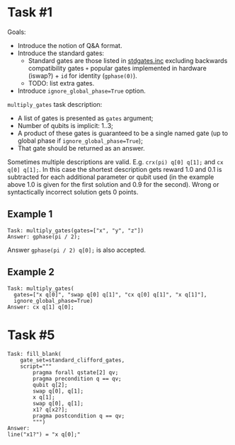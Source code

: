 # Task #1
Goals:
* Introduce the notion of Q&A format.
* Introduce the standard gates:
  - Standard gates are those listed in
    [stdgates.inc](https://github.com/openqasm/openqasm/blob/main/examples/stdgates.inc)
    excluding backwards compatibility gates
    `+` popular gates implemented in hardware (iswap?) + `id` for identity (`gphase(0)`).
  - TODO: list extra gates.
* Introduce `ignore_global_phase=True` option.

`multiply_gates` task description:
* A list of gates is presented as `gates` argument;
* Number of qubits is implicit: 1..3;
* A product of these gates is guaranteed to be a single named gate
  (up to global phase if `ignore_global_phase=True`);
* That gate should be returned as an answer.

Sometimes multiple descriptions are valid. E.g. `crx(pi) q[0] q[1];` and `cx q[0] q[1];`.
In this case the shortest description gets reward $1.0$ and $0.1$ is subtracted
for each additional parameter or qubit used (in the example above 1.0 is given for the first
solution and 0.9 for the second). Wrong or syntactically incorrect solution gets 0 points.

## Example 1
```
Task: multiply_gates(gates=["x", "y", "z"])
Answer: gphase(pi / 2);
```

Answer `gphase(pi / 2) q[0];` is also accepted.

## Example 2
```
Task: multiply_gates(
  gates=["x q[0]", "swap q[0] q[1]", "cx q[0] q[1]", "x q[1]"],
  ignore_global_phase=True)
Answer: cx q[1] q[0];
```

# Task #5
```
Task: fill_blank(
    gate_set=standard_clifford_gates,
    script="""
        pragma forall qstate[2] qv;
        pragma precondition q == qv;
        qubit q[2];
        swap q[0], q[1];
        x q[1];
        swap q[0], q[1];
        x1? q[x2?];
        pragma postcondition q == qv;
        """)
Answer:
line("x1?") = "x q[0];"
```

